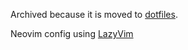 Archived because it is moved to [dotfiles](https://github.com/KilianVounckx/dotfiles).

Neovim config using [LazyVim](https://github.com/LazyVim/LazyVim)
